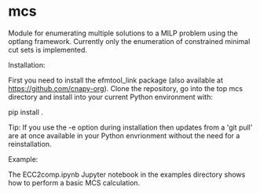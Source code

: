 # mcs
Module for enumerating multiple solutions to a MILP problem using the optlang framework.
Currently only the enumeration of constrained minimal cut sets is implemented.

Installation:

First you need to install the efmtool_link package (also available at https://github.com/cnapy-org).
Clone the repository, go into the top mcs directory and install into your current Python environment with:

pip install .

Tip: If you use the -e option during installation then updates from a 'git pull' are at once available in your Python envrionment without the need for a reinstallation.

Example:

The ECC2comp.ipynb Jupyter notebook in the examples directory shows how to perform a basic MCS calculation.
